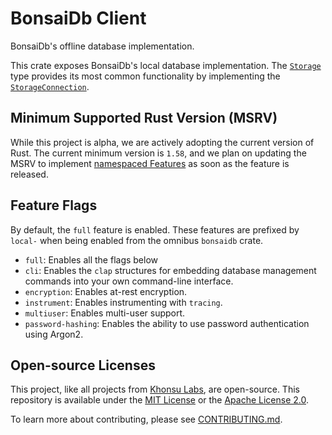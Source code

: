 # BonsaiDb Client

BonsaiDb's offline database implementation.

This crate exposes BonsaiDb's local database implementation. The
[`Storage`](https://docs.rs/bonsaidb-client/*/bonsaidb_local/struct.Storage.html) type provides its most common functionality by
implementing the [`StorageConnection`](https://docs.rs/bonsaidb-core/*/bonsaidb_core/connection/trait.StorageConnection.html).

## Minimum Supported Rust Version (MSRV)

While this project is alpha, we are actively adopting the current version of
Rust. The current minimum version is `1.58`, and we plan on updating the MSRV to
implement [namespaced
Features](https://github.com/khonsulabs/bonsaidb/issues/178) as soon as the
feature is released.

## Feature Flags

By default, the `full` feature is enabled. These features are prefixed by
`local-` when being enabled from the omnibus `bonsaidb` crate.

- `full`: Enables all the flags below
- `cli`: Enables the `clap` structures for embedding database management
  commands into your own command-line interface.
- `encryption`: Enables at-rest encryption.
- `instrument`: Enables instrumenting with `tracing`.
- `multiuser`: Enables multi-user support.
- `password-hashing`: Enables the ability to use password authentication using
  Argon2.

## Open-source Licenses

This project, like all projects from [Khonsu Labs](https://khonsulabs.com/), are
open-source. This repository is available under the [MIT License](./LICENSE-MIT)
or the [Apache License 2.0](./LICENSE-APACHE).

To learn more about contributing, please see [CONTRIBUTING.md](./CONTRIBUTING.md).
